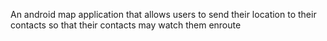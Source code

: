 An android map application that allows users to send their location to their contacts so that their contacts may watch them enroute
